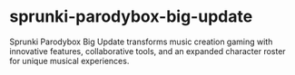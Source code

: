 # sprunki-parodybox-big-update
Sprunki Parodybox Big Update transforms music creation gaming with innovative features, collaborative tools, and an expanded character roster for unique musical experiences.
